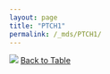 ```yaml
---
layout: page
title: "PTCH1"
permalink: /_mds/PTCH1/
---
```


![](../../alns_9.28.22/aln_5HSAA085991_0.944.png?raw=true
)
[Back to Table](../../display)
